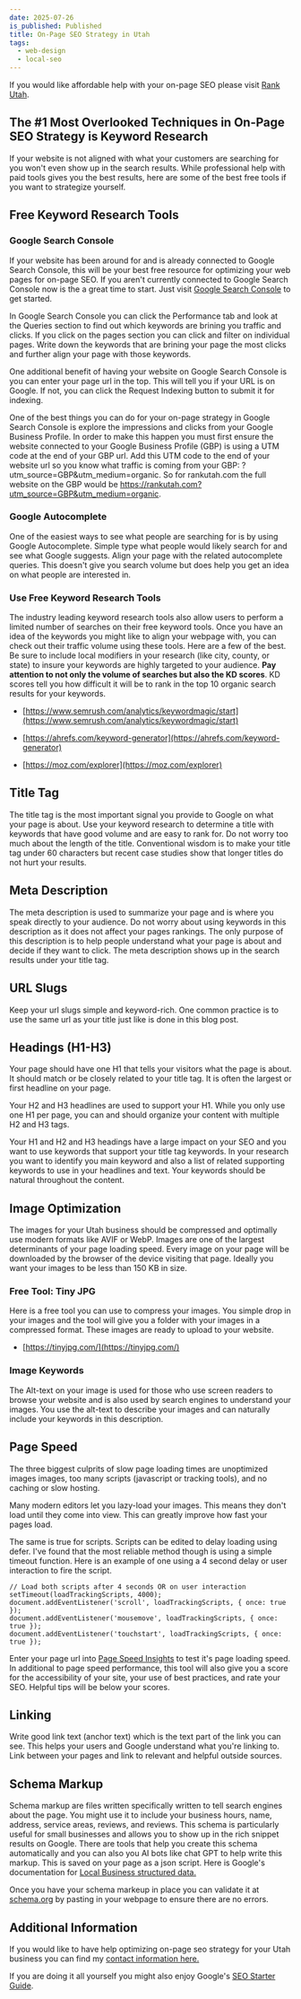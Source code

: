 ```yaml
---
date: 2025-07-26
is_published: Published
title: On-Page SEO Strategy in Utah
tags:
  - web-design
  - local-seo
---
```

If you would like affordable help with your on-page SEO please visit [Rank Utah](https://rankutah.com/).

## The #1 Most Overlooked Techniques in On-Page SEO Strategy is Keyword Research

If your website is not aligned with what your customers are searching for you won't even show up in the search results. While professional help with paid tools gives you the best results, here are some of the best free tools if you want to strategize yourself. 

## Free Keyword Research Tools

### Google Search Console

If your website has been around for and is already connected to Google Search Console, this will be your best free resource for optimizing your web pages for on-page SEO. If you aren't currently connected to Google Search Console now is the a great time to start. Just visit [Google Search Console](https://search.google.com/) to get started.

In Google Search Console you can click the Performance tab and look at the Queries section to find out which keywords are brining you traffic and clicks. If you click on the pages section you can click and filter on individual pages. Write down the keywords that are brining your page the most clicks and further align your page with those keywords.

One additional benefit of having your website on Google Search Console is you can enter your page url in the top. This will tell you if your URL is on Google. If not, you can click the Request Indexing button to submit it for indexing.

One of the best things you can do for your on-page strategy in Google Search Console is explore the impressions and clicks from your Google Business Profile. In order to make this happen you must first ensure the website connected to your Google Business Profile (GBP) is using a UTM code at the end of your GBP url. Add this UTM code to the end of your website url so you know what traffic is coming from your GBP: ?utm_source=GBP&utm_medium=organic. So for rankutah.com the full website on the GBP would be https://rankutah.com?utm_source=GBP&utm_medium=organic. 
### Google Autocomplete

One of the easiest ways to see what people are searching for is by using Google Autocomplete. Simple type what people would likely search for and see what Google suggests. Align your page with the related autocomplete queries. This doesn't give you search volume but does help you get an idea on what people are interested in. 

### Use Free Keyword Research Tools

The industry leading keyword research tools also allow users to perform a limited number of searches on their free keyword tools. Once you have an idea of the keywords you might like to align your webpage with, you can check out their traffic volume using these tools. Here are a few of the best. Be sure to include local modifiers in your research (like city, county, or state) to insure your keywords are highly targeted to your audience. **Pay attention to not only the volume of searches but also the KD scores**. KD scores tell you how difficult it will be to rank in the top 10 organic search results for your keywords.

*   [https://www.semrush.com/analytics/keywordmagic/start](https://www.semrush.com/analytics/keywordmagic/start)
    
*   [https://ahrefs.com/keyword-generator](https://ahrefs.com/keyword-generator)
    
*   [https://moz.com/explorer](https://moz.com/explorer)
    

## Title Tag

The title tag is the most important signal you provide to Google on what your page is about. Use your keyword research to determine a title with keywords that have good volume and are easy to rank for. Do not worry too much about the length of the title. Conventional wisdom is to make your title tag under 60 characters but recent case studies show that longer titles do not hurt your results.

## Meta Description

The meta description is used to summarize your page and is where you speak directly to your audience. Do not worry about using keywords in this description as it does not affect your pages rankings. The only purpose of this description is to help people understand what your page is about and decide if they want to click. The meta description shows up in the search results under your title tag.

## URL Slugs

Keep your url slugs simple and keyword-rich. One common practice is to use the same url as your title just like is done in this blog post.

## Headings (H1-H3)

Your page should have one H1 that tells your visitors what the page is about. It should match or be closely related to your title tag. It is often the largest or first headline on your page.

Your H2 and H3 headlines are used to support your H1. While you only use one H1 per page, you can and should organize your content with multiple H2 and H3 tags.

Your H1 and H2 and H3 headings have a large impact on your SEO and you want to use keywords that support your title tag keywords. In your research you want to identify you main keyword and also a list of related supporting keywords to use in your headlines and text. Your keywords should be natural throughout the content.

## Image Optimization

The images for your Utah business should be compressed and optimally use modern formats like AVIF or WebP. Images are one of the largest determinants of your page loading speed. Every image on your page will be downloaded by the browser of the device visiting that page. Ideally you want your images to be less than 150 KB in size.

### Free Tool: Tiny JPG

Here is a free tool you can use to compress your images. You simple drop in your images and the tool will give you a folder with your images in a compressed format. These images are ready to upload to your website.

- [https://tinyjpg.com/](https://tinyjpg.com/)

### Image Keywords

The Alt-text on your image is used for those who use screen readers to browse your website and is also used by search engines to understand your images. You use the alt-text to describe your images and can naturally include your keywords in this description.

## Page Speed

The three biggest culprits of slow page loading times are unoptimized images images, too many scripts (javascript or tracking tools), and no caching or slow hosting.

Many modern editors let you lazy-load your images. This means they don't load until they come into view. This can greatly improve how fast your pages load.

The same is true for scripts. Scripts can be edited to delay loading using defer. I've found that the most reliable method though is using a simple timeout function. Here is an example of one using a 4 second delay or user interaction to fire the script.

```
// Load both scripts after 4 seconds OR on user interaction
setTimeout(loadTrackingScripts, 4000);
document.addEventListener('scroll', loadTrackingScripts, { once: true });
document.addEventListener('mousemove', loadTrackingScripts, { once: true });
document.addEventListener('touchstart', loadTrackingScripts, { once: true }); 
```

Enter your page url into [Page Speed Insights](https://pagespeed.web.dev) to test it's page loading speed. In additional to page speed performance, this tool will also give you a score for the accessibility of your site, your use of best practices, and rate your SEO. Helpful tips will be below your scores.

## Linking

Write good link text (anchor text) which is the text part of the link you can see. This helps your users and Google understand what you're linking to. Link between your pages and link to relevant and helpful outside sources.

## Schema Markup

Schema markup are files written specifically written to tell search engines about the page. You might use it to include your business hours, name, address, service areas, reviews, and reviews. This schema is particularly useful for small businesses and allows you to show up in the rich snippet results on Google. There are tools that help you create this schema automatically and you can also you AI bots like chat GPT to help write this markup. This is saved on your page as a json script. Here is Google's documentation for [Local Business structured data.](https://developers.google.com/search/docs/appearance/structured-data/local-business)

Once you have your schema markeup in place you can validate it at [schema.org](http://schema.org) by pasting in your webpage to ensure there are no errors.

## Additional Information

If you would like to have help optimizing on-page seo strategy for your Utah business you can find my [contact information here.](https://rankutah.com/#contact)

If you are doing it all yourself you might also enjoy Google's [SEO Starter Guide](https://developers.google.com/search/docs/fundamentals/seo-starter-guide).